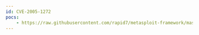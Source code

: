 ```yaml
---
id: CVE-2005-1272
pocs:
    - https://raw.githubusercontent.com/rapid7/metasploit-framework/master/modules/exploits/windows/brightstor/sql_agent.rb
---
```

